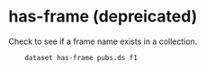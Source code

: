 has-frame (depreicated)
=======================

Check to see if a frame name exists in a collection.

```shell
    dataset has-frame pubs.ds f1
```

